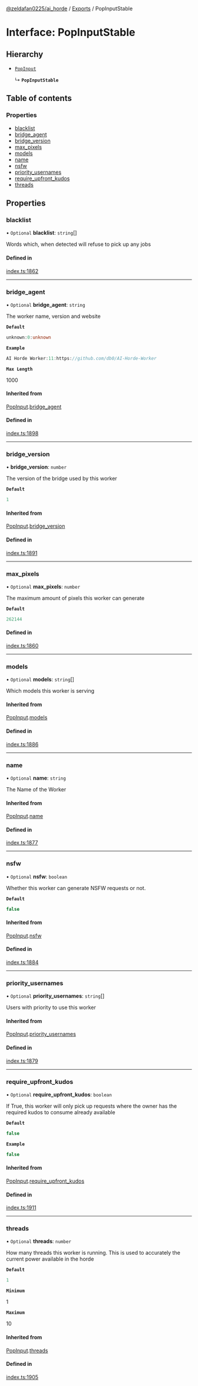 [@zeldafan0225/ai_horde](../README.md) / [Exports](../modules.md) / PopInputStable

# Interface: PopInputStable

## Hierarchy

- [`PopInput`](PopInput.md)

  ↳ **`PopInputStable`**

## Table of contents

### Properties

- [blacklist](PopInputStable.md#blacklist)
- [bridge\_agent](PopInputStable.md#bridge_agent)
- [bridge\_version](PopInputStable.md#bridge_version)
- [max\_pixels](PopInputStable.md#max_pixels)
- [models](PopInputStable.md#models)
- [name](PopInputStable.md#name)
- [nsfw](PopInputStable.md#nsfw)
- [priority\_usernames](PopInputStable.md#priority_usernames)
- [require\_upfront\_kudos](PopInputStable.md#require_upfront_kudos)
- [threads](PopInputStable.md#threads)

## Properties

### blacklist

• `Optional` **blacklist**: `string`[]

Words which, when detected will refuse to pick up any jobs

#### Defined in

[index.ts:1862](https://github.com/ZeldaFan0225/ai_horde/blob/d340ba6/index.ts#L1862)

___

### bridge\_agent

• `Optional` **bridge\_agent**: `string`

The worker name, version and website

**`Default`**

```ts
unknown:0:unknown
```

**`Example`**

```ts
AI Horde Worker:11:https://github.com/db0/AI-Horde-Worker
```

**`Max Length`**

1000

#### Inherited from

[PopInput](PopInput.md).[bridge_agent](PopInput.md#bridge_agent)

#### Defined in

[index.ts:1898](https://github.com/ZeldaFan0225/ai_horde/blob/d340ba6/index.ts#L1898)

___

### bridge\_version

• **bridge\_version**: `number`

The version of the bridge used by this worker

**`Default`**

```ts
1
```

#### Inherited from

[PopInput](PopInput.md).[bridge_version](PopInput.md#bridge_version)

#### Defined in

[index.ts:1891](https://github.com/ZeldaFan0225/ai_horde/blob/d340ba6/index.ts#L1891)

___

### max\_pixels

• `Optional` **max\_pixels**: `number`

The maximum amount of pixels this worker can generate

**`Default`**

```ts
262144
```

#### Defined in

[index.ts:1860](https://github.com/ZeldaFan0225/ai_horde/blob/d340ba6/index.ts#L1860)

___

### models

• `Optional` **models**: `string`[]

Which models this worker is serving

#### Inherited from

[PopInput](PopInput.md).[models](PopInput.md#models)

#### Defined in

[index.ts:1886](https://github.com/ZeldaFan0225/ai_horde/blob/d340ba6/index.ts#L1886)

___

### name

• `Optional` **name**: `string`

The Name of the Worker

#### Inherited from

[PopInput](PopInput.md).[name](PopInput.md#name)

#### Defined in

[index.ts:1877](https://github.com/ZeldaFan0225/ai_horde/blob/d340ba6/index.ts#L1877)

___

### nsfw

• `Optional` **nsfw**: `boolean`

Whether this worker can generate NSFW requests or not.

**`Default`**

```ts
false
```

#### Inherited from

[PopInput](PopInput.md).[nsfw](PopInput.md#nsfw)

#### Defined in

[index.ts:1884](https://github.com/ZeldaFan0225/ai_horde/blob/d340ba6/index.ts#L1884)

___

### priority\_usernames

• `Optional` **priority\_usernames**: `string`[]

Users with priority to use this worker

#### Inherited from

[PopInput](PopInput.md).[priority_usernames](PopInput.md#priority_usernames)

#### Defined in

[index.ts:1879](https://github.com/ZeldaFan0225/ai_horde/blob/d340ba6/index.ts#L1879)

___

### require\_upfront\_kudos

• `Optional` **require\_upfront\_kudos**: `boolean`

If True, this worker will only pick up requests where the owner has the required kudos to consume already available

**`Default`**

```ts
false
```

**`Example`**

```ts
false
```

#### Inherited from

[PopInput](PopInput.md).[require_upfront_kudos](PopInput.md#require_upfront_kudos)

#### Defined in

[index.ts:1911](https://github.com/ZeldaFan0225/ai_horde/blob/d340ba6/index.ts#L1911)

___

### threads

• `Optional` **threads**: `number`

How many threads this worker is running. This is used to accurately the current power available in the horde

**`Default`**

```ts
1
```

**`Minimum`**

1

**`Maximum`**

10

#### Inherited from

[PopInput](PopInput.md).[threads](PopInput.md#threads)

#### Defined in

[index.ts:1905](https://github.com/ZeldaFan0225/ai_horde/blob/d340ba6/index.ts#L1905)
